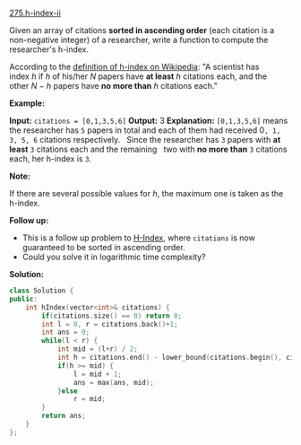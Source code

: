 [275.h-index-ii](https://leetcode.com/problems/h-index-ii/)  

Given an array of citations **sorted in ascending order** (each citation is a non-negative integer) of a researcher, write a function to compute the researcher's h-index.

According to the [definition of h-index on Wikipedia](https://en.wikipedia.org/wiki/H-index): "A scientist has index _h_ if _h_ of his/her _N_ papers have **at least** _h_ citations each, and the other _N − h_ papers have **no more than** _h_ citations each."

**Example:**

**Input:** `citations = [0,1,3,5,6]`
**Output:** 3 
**Explanation:** `[0,1,3,5,6]` means the researcher has `5` papers in total and each of them had 
             received 0`, 1, 3, 5, 6` citations respectively. 
             Since the researcher has `3` papers with **at least** `3` citations each and the remaining 
             two with **no more than** `3` citations each, her h-index is `3`.

**Note:**

If there are several possible values for _h_, the maximum one is taken as the h-index.

**Follow up:**

*   This is a follow up problem to [H-Index](/problems/h-index/description/), where `citations` is now guaranteed to be sorted in ascending order.
*   Could you solve it in logarithmic time complexity?  



**Solution:**  

```cpp
class Solution {
public:
    int hIndex(vector<int>& citations) {
        if(citations.size() == 0) return 0;
        int l = 0, r = citations.back()+1;
        int ans = 0;
        while(l < r) {
            int mid = (l+r) / 2;
            int h = citations.end() - lower_bound(citations.begin(), citations.end(), mid);
            if(h >= mid) {
                l = mid + 1;   
                ans = max(ans, mid);
            }else
                r = mid;
        }
        return ans;
    }
};
```
      